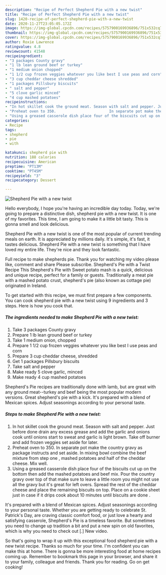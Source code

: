 ```yaml
---
description: "Recipe of Perfect Shepherd Pie with a new twist"
title: "Recipe of Perfect Shepherd Pie with a new twist"
slug: 1420-recipe-of-perfect-shepherd-pie-with-a-new-twist
date: 2020-11-27T23:05:05.172Z
image: https://img-global.cpcdn.com/recipes/5757900169936896/751x532cq70/shepherd-pie-with-a-new-twist-recipe-main-photo.jpg
thumbnail: https://img-global.cpcdn.com/recipes/5757900169936896/751x532cq70/shepherd-pie-with-a-new-twist-recipe-main-photo.jpg
cover: https://img-global.cpcdn.com/recipes/5757900169936896/751x532cq70/shepherd-pie-with-a-new-twist-recipe-main-photo.jpg
author: Roxie Lawrence
ratingvalue: 4.8
reviewcount: 41548
recipeingredient:
- "3 packages County gravy"
- "1 lb lean ground beef or turkey"
- "1 medium onion chopped"
- "1 1/2 cup frozen veggies whatever you like best I use peas and corn"
- "3 cup cheddar cheese shredded"
- "1 packages Pillsbury biscuits"
- " salt and pepper"
- "5 clove garlic minced"
- "4 cup mashed potatoes"
recipeinstructions:
- "In hot skillet cook the ground meat. Season with salt and pepper. Just before done drain any excess grease and add the garlic and onions cook until onions start to sweat and garlic is light brown. Take off burner and add frozen veggies set aside for later."
- "Preheat oven to 350.                        In separate pot make the country gravy as package instructs and set aside.                 In mixing bowl combine the beef mixture from step one , mashed potatoes and half of the cheddar cheese. Mix well."
- "Using a greased casserole dish place four of the biscuits cut up on the bottom then add the mashed potatoes and beef mix. Pour the country gravy over top of that make sure to leave a little room you might not use all the gravy but it&#39;s great for left overs. Spread the rest of the cheddar cheese and place the remaining biscuits on top. Place on a cookie sheet just in case if it drips cook about 10 minutes until biscuits are done ."
categories:
- Recipe
tags:
- shepherd
- pie
- with

katakunci: shepherd pie with 
nutrition: 188 calories
recipecuisine: American
preptime: "PT13M"
cooktime: "PT45M"
recipeyield: "3"
recipecategory: Dessert

---
```



![Shepherd Pie with a new twist](https://img-global.cpcdn.com/recipes/5757900169936896/751x532cq70/shepherd-pie-with-a-new-twist-recipe-main-photo.jpg)

Hello everybody, I hope you're having an incredible day today. Today, we're going to prepare a distinctive dish, shepherd pie with a new twist. It is one of my favorites. This time, I am going to make it a little bit tasty. This is gonna smell and look delicious.

Shepherd Pie with a new twist is one of the most popular of current trending meals on earth. It is appreciated by millions daily. It's simple, it's fast, it tastes delicious. Shepherd Pie with a new twist is something that I have loved my entire life. They're nice and they look fantastic.

Full recipe to make shepherds pie. Thank you for watching my video please like, comment and share Please subscribe. Shepherd&#39;s Pie with a Twist Recipe This Shepherd&#39;s Pie with Sweet potato mash is a quick, delicious and unique recipe, perfect for a family or guests. Traditionally a meat pie with a mashed potato crust, shepherd&#39;s pie (also known as cottage pie) originated in Ireland.


To get started with this recipe, we must first prepare a few components. You can cook shepherd pie with a new twist using 9 ingredients and 3 steps. Here is how you cook that.

<!--inarticleads1-->

##### The ingredients needed to make Shepherd Pie with a new twist:

1. Take 3 packages County gravy
1. Prepare 1 lb lean ground beef or turkey
1. Take 1 medium onion, chopped
1. Prepare 1 1/2 cup frozen veggies whatever you like best I use peas and corn
1. Prepare 3 cup cheddar cheese, shredded
1. Get 1 packages Pillsbury biscuits
1. Take  salt and pepper
1. Make ready 5 clove garlic, minced
1. Make ready 4 cup mashed potatoes


Shepherd&#39;s Pie recipes are traditionally done with lamb, but are great with any ground meat--turkey and beef being the most popular modern versions. Great shepherd&#39;s pie with a kick. It&#39;s prepared with a blend of Mexican spices. Adjust seasonings according to your personal taste. 

<!--inarticleads2-->

##### Steps to make Shepherd Pie with a new twist:

1. In hot skillet cook the ground meat. Season with salt and pepper. Just before done drain any excess grease and add the garlic and onions cook until onions start to sweat and garlic is light brown. Take off burner and add frozen veggies set aside for later.
1. Preheat oven to 350.                        In separate pot make the country gravy as package instructs and set aside.                 In mixing bowl combine the beef mixture from step one , mashed potatoes and half of the cheddar cheese. Mix well.
1. Using a greased casserole dish place four of the biscuits cut up on the bottom then add the mashed potatoes and beef mix. Pour the country gravy over top of that make sure to leave a little room you might not use all the gravy but it&#39;s great for left overs. Spread the rest of the cheddar cheese and place the remaining biscuits on top. Place on a cookie sheet just in case if it drips cook about 10 minutes until biscuits are done .


It&#39;s prepared with a blend of Mexican spices. Adjust seasonings according to your personal taste. Whether you are getting ready to celebrate St. Patrick&#39;s Day, are craving classic comfort food, or just love a hearty and satisfying casserole, Shepherd&#39;s Pie is a timeless favorite. But sometimes you need to change up tradition a bit and put a new spin on old favorites, which is why you need to check out [.] New video. 

So that's going to wrap it up with this exceptional food shepherd pie with a new twist recipe. Thanks so much for your time. I'm confident you can make this at home. There is gonna be more interesting food at home recipes coming up. Remember to bookmark this page in your browser, and share it to your family, colleague and friends. Thank you for reading. Go on get cooking!
